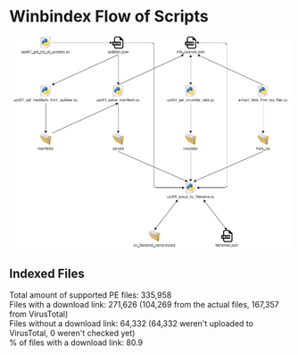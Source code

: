 # Winbindex Flow of Scripts

![winbindex-scripts-flow.png](winbindex-scripts-flow.png)

## Indexed Files

<!--FileStats-->
Total amount of supported PE files: 335,958  
Files with a download link: 271,626 (104,269 from the actual files, 167,357 from VirusTotal)  
Files without a download link: 64,332 (64,332 weren't uploaded to VirusTotal, 0 weren't checked yet)  
% of files with a download link: 80.9  
<!--/FileStats-->
